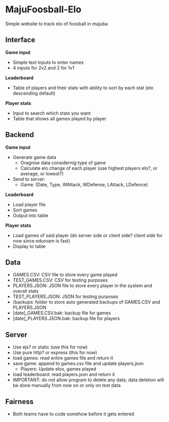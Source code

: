 # MajuFoosball-Elo
Simple website to track elo of foosball in majuba

## Interface

**Game input**
- Simple text inputs to enter names
- 4 inputs for 2v2 and 2 for 1v1

**Leaderboard**
- Table of players and their stats with ability to sort by each stat (elo descending default)

**Player stats**
- Input to search which stats you want 
- Table that shows all games played by player

## Backend

**Game input**
- Generate game data 
	- Oragnise data considernig type of game
	- Calculate elo change of each player (use highest players elo?, or average, or lowest?)
- Send to server:
	- Game: (Date, Type, WAttack, WDefense, LAttack, LDefence)

**Leaderboard**
- Load player file
- Sort games
- Output into table

**Player stats**
- Load games of said player (do server side or client side? client side for now since eduroam is fast)
- Display to table

## Data

- GAMES.CSV: CSV file to store every game played
- TEST_GAMES.CSV: CSV for testing purposes
- PLAYERS.JSON: JSON file to store every player in the system and overall stats
- TEST_PLAYERS.JSON: JSON for testing purposes
- /backups: folder to store auto generated backups of GAMES.CSV and PLAYERS.JSON
- [date]_GAMES.CSV.bak: backup file for games
- [date]_PLAYERS.JSON.bak: backup file for players

## Server

- Use ejs? or static (use this for now)
- Use pure http? or express (this for now)
- load games: read entire games file and return it
- save game: append to games.csv file and update players.json
	- Players: Update elos, games played
- load leaderboard: read players.json and return it
- IMPORTANT: do not allow program to delete any data, data deletion will be done manually from now on or only on test data

## Fairness

- Both teams have to code somehow before it gets entered
